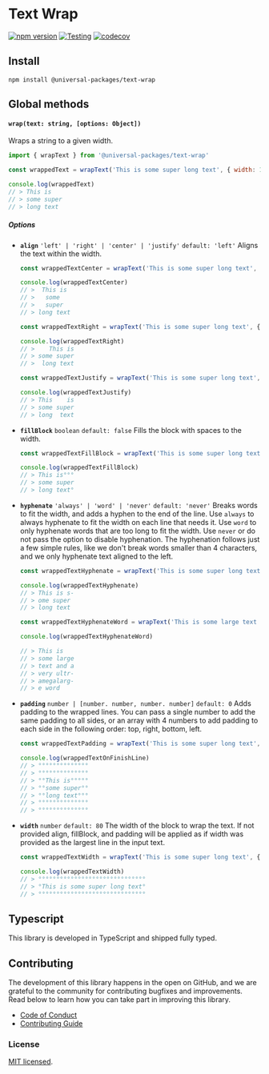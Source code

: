# Text Wrap

[![npm version](https://badge.fury.io/js/@universal-packages%2Ftext-wrap.svg)](https://www.npmjs.com/package/@universal-packages/text-wrap)
[![Testing](https://github.com/universal-packages/universal-text-wrap/actions/workflows/testing.yml/badge.svg)](https://github.com/universal-packages/universal-text-wrap/actions/workflows/testing.yml)
[![codecov](https://codecov.io/gh/universal-packages/universal-text-wrap/branch/main/graph/badge.svg?token=CXPJSN8IGL)](https://codecov.io/gh/universal-packages/universal-text-wrap)

## Install

```shell
npm install @universal-packages/text-wrap
```

## Global methods

#### **`wrap(text: string, [options: Object])`**

Wraps a string to a given width.

```js
import { wrapText } from '@universal-packages/text-wrap'

const wrappedText = wrapText('This is some super long text', { width: 10 })

console.log(wrappedText)
// > This is
// > some super
// > long text
```

##### Options

- **`align`** `'left' | 'right' | 'center' | 'justify'` `default: 'left'`
  Aligns the text within the width.

  ```js
  const wrappedTextCenter = wrapText('This is some super long text', { align: 'center', width: 9 })

  console.log(wrappedTextCenter)
  // >  This is
  // >   some
  // >   super
  // > long text

  const wrappedTextRight = wrapText('This is some super long text', { align: 'right', width: 10 })

  console.log(wrappedTextRight)
  // >    This is
  // > some super
  // >  long text

  const wrappedTextJustify = wrapText('This is some super long text', { align: 'justify', width: 10 })

  console.log(wrappedTextJustify)
  // > This    is
  // > some super
  // > long  text
  ```

- **`fillBlock`** `boolean` `default: false`
  Fills the block with spaces to the width.

  ```js
  const wrappedTextFillBlock = wrapText('This is some super long text', { fillBlock: true, width: 10 })

  console.log(wrappedTextFillBlock)
  // > This is°°°
  // > some super
  // > long text°
  ```

- **`hyphenate`** `'always' | 'word' | 'never'` `default: 'never'`
  Breaks words to fit the width, and adds a hyphen to the end of the line. Use `always` to always hyphenate to fit the width on each line that needs it. Use `word` to only hyphenate words that are too long to fit the width. Use `never` or do not pass the option to disable hyphenation. The hyphenation follows just a few simple rules, like we don't break words smaller than 4 characters, and we only hyphenate text aligned to the left.

  ```js
  const wrappedTextHyphenate = wrapText('This is some super long text', { hyphenate: 'always', width: 10 })

  console.log(wrappedTextHyphenate)
  // > This is s-
  // > ome super
  // > long text

  const wrappedTextHyphenateWord = wrapText('This is some large text and a very ultramegalarge word', { hyphenate: 'word', width: 10 })

  console.log(wrappedTextHyphenateWord)

  // > This is
  // > some large
  // > text and a
  // > very ultr-
  // > amegalarg-
  // > e word
  ```

- **`padding`** `number | [number. number, number. number]` `default: 0`
  Adds padding to the wrapped lines. You can pass a single number to add the same padding to all sides, or an array with 4 numbers to add padding to each side in the following order: top, right, bottom, left.

  ```js
  const wrappedTextPadding = wrapText('This is some super long text', { padding: 2, width: 10 })

  console.log(wrappedTextOnFinishLine)
  // > °°°°°°°°°°°°°°
  // > °°°°°°°°°°°°°°
  // > °°This is°°°°°
  // > °°some super°°
  // > °°long text°°°
  // > °°°°°°°°°°°°°°
  // > °°°°°°°°°°°°°°
  ```

- **`width`** `number` `default: 80`
  The width of the block to wrap the text. If not provided align, fillBlock, and padding will be applied as if width was provided as the largest line in the input text.

  ```js
  const wrappedTextWidth = wrapText('This is some super long text', { padding: 1 })

  console.log(wrappedTextWidth)
  // > °°°°°°°°°°°°°°°°°°°°°°°°°°°°°°
  // > °This is some super long text°
  // > °°°°°°°°°°°°°°°°°°°°°°°°°°°°°°
  ```

## Typescript

This library is developed in TypeScript and shipped fully typed.

## Contributing

The development of this library happens in the open on GitHub, and we are grateful to the community for contributing bugfixes and improvements. Read below to learn how you can take part in improving this library.

- [Code of Conduct](./CODE_OF_CONDUCT.md)
- [Contributing Guide](./CONTRIBUTING.md)

### License

[MIT licensed](./LICENSE).
